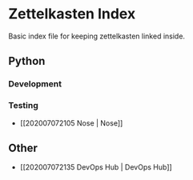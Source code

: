 # Zettelkasten Index
Basic index file for keeping zettelkasten linked inside.

## Python
### Development
### Testing
- [[202007072105 Nose | Nose]]

## Other
- [[202007072135 DevOps Hub | DevOps Hub]]